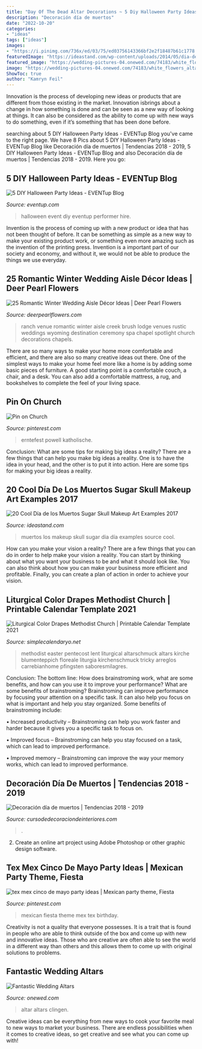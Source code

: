 ```yaml
---
title: "Day Of The Dead Altar Decorations ~ 5 Diy Halloween Party Ideas"
description: "Decoración día de muertos"
date: "2022-10-20"
categories:
- "ideas"
tags: ["ideas"]
images:
- "https://i.pinimg.com/736x/ed/03/75/ed03756143366bf2e2f18487b61c1778.jpg"
featuredImage: "https://ideastand.com/wp-content/uploads/2014/05/dia-de-los-muertos/2-dia-de-los-muertos-make-up.jpg"
featured_image: "https://wedding-pictures-04.onewed.com/74183/white_flowers_altar__full.jpg"
image: "https://wedding-pictures-04.onewed.com/74183/white_flowers_altar__full.jpg"
ShowToc: true
author: "Kamryn Feil"
---
```



Innovation is the process of developing new ideas or products that are different from those existing in the market. Innovation isbrings about a change in how something is done and can be seen as a new way of looking at things. It can also be considered as the ability to come up with new ways to do something, even if it’s something that has been done before.

	

		
searching about 5 DIY Halloween Party Ideas - EVENTup Blog you've came to the right page. We have 8 Pics about 5 DIY Halloween Party Ideas - EVENTup Blog like Decoración día de muertos | Tendencias 2018 - 2019, 5 DIY Halloween Party Ideas - EVENTup Blog and also Decoración día de muertos | Tendencias 2018 - 2019. Here you go:
		
    
## 5 DIY Halloween Party Ideas - EVENTup Blog

<img loading=lazy src="https://venue-media.eventup.com/resized/blog/featured/2015/06/22/5diyhalloweenpartyideas_2.960x960.jpeg" onerror="this.onerror=null;this.src='https://tse3.mm.bing.net/th?id=OIP.1yuJbIvRa2Xw-rIa-YHoiAHaHa&amp;pid=15.1';" alt="5 DIY Halloween Party Ideas - EVENTup Blog">

_Source: eventup.com_

>halloween event diy eventup performer hire. 

	

Invention is the process of coming up with a new product or idea that has not been thought of before. It can be something as simple as a new way to make your existing product work, or something even more amazing such as the invention of the printing press. Invention is a important part of our society and economy, and without it, we would not be able to produce the things we use everyday.

    
## 25 Romantic Winter Wedding Aisle Décor Ideas | Deer Pearl Flowers

<img loading=lazy src="https://www.deerpearlflowers.com/wp-content/uploads/2015/05/rustic-winter-wedding-aisle-ideas.jpg" onerror="this.onerror=null;this.src='https://tse1.mm.bing.net/th?id=OIP.vB5DY76bQLsZ2TgTRTZysgHaLH&amp;pid=15.1';" alt="25 Romantic Winter Wedding Aisle Décor Ideas | Deer Pearl Flowers">

_Source: deerpearlflowers.com_

>ranch venue romantic winter aisle creek brush lodge venues rustic weddings wyoming destination ceremony spa chapel spotlight church decorations chapels. 

	

There are so many ways to make your home more comfortable and efficient, and there are also so many creative ideas out there. One of the simplest ways to make your home feel more like a home is by adding some basic pieces of furniture. A good starting point is a comfortable couch, a chair, and a desk. You can also add a comfortable mattress, a rug, and bookshelves to complete the feel of your living space.

    
## Pin On Church

<img loading=lazy src="https://i.pinimg.com/736x/ed/03/75/ed03756143366bf2e2f18487b61c1778.jpg" onerror="this.onerror=null;this.src='https://tse3.mm.bing.net/th?id=OIP.1eecvrJ5SRP68peA3pyfOAHaJ3&amp;pid=15.1';" alt="Pin on Church">

_Source: pinterest.com_

>erntefest powell katholische. 

	

Conclusion: What are some tips for making big ideas a reality?
There are a few things that can help you make big ideas a reality. One is to have the idea in your head, and the other is to put it into action. Here are some tips for making your big ideas a reality.

    
## 20 Cool Día De Los Muertos Sugar Skull Makeup Art Examples 2017

<img loading=lazy src="https://ideastand.com/wp-content/uploads/2014/05/dia-de-los-muertos/2-dia-de-los-muertos-make-up.jpg" onerror="this.onerror=null;this.src='https://tse2.mm.bing.net/th?id=OIP.xXXAqKt8cqNl09OWX5-7FAHaLH&amp;pid=15.1';" alt="20 Cool Día de los Muertos Sugar Skull Makeup Art Examples 2017">

_Source: ideastand.com_

>muertos los makeup skull sugar dia día examples source cool. 

	

How can you make your vision a reality?
There are a few things that you can do in order to help make your vision a reality. You can start by thinking about what you want your business to be and what it should look like. You can also think about how you can make your business more efficient and profitable. Finally, you can create a plan of action in order to achieve your vision.

    
## Liturgical Color Drapes Methodist Church | Printable Calendar Template 2021

<img loading=lazy src="https://simplecalendaryo.net/wp-content/uploads/2020/08/resultado-de-imagem-para-methodist-church-altar-decorations.jpg" onerror="this.onerror=null;this.src='https://tse3.mm.bing.net/th?id=OIP.KWkHTKwhmy9hX5ogHhyADgAAAA&amp;pid=15.1';" alt="Liturgical Color Drapes Methodist Church | Printable Calendar Template 2021">

_Source: simplecalendaryo.net_

>methodist easter pentecost lent liturgical altarschmuck altars kirche blumenteppich floreale liturgia kirchenschmuck tricky arreglos carrebianhome pfingsten saboresmilagres. 

	

Conclusion: The bottom line: How does brainstroming work, what are some benefits, and how can you use it to improve your performance?
What are some benefits of brainstroming?
Brainstroming can improve performance by focusing your attention on a specific task. It can also help you focus on what is important and help you stay organized. Some benefits of brainstroming include:

• Increased productivity – Brainstroming can help you work faster and harder because it gives you a specific task to focus on.

• Improved focus – Brainstroming can help you stay focused on a task, which can lead to improved performance.

• Improved memory – Brainstroming can improve the way your memory works, which can lead to improved performance.

    
## Decoración Día De Muertos | Tendencias 2018 - 2019

<img loading=lazy src="https://cursodedecoraciondeinteriores.com/wp-content/uploads/2018/10/decoracion-de-dia-de-muertos-para-oficinas-4.jpg" onerror="this.onerror=null;this.src='https://tse2.mm.bing.net/th?id=OIP.B7-zVtLFXTzMl09lWE5TVwHaLF&amp;pid=15.1';" alt="Decoración día de muertos | Tendencias 2018 - 2019">

_Source: cursodedecoraciondeinteriores.com_

>. 

	

2. Create an online art project using Adobe Photoshop or other graphic design software.

    
## Tex Mex Cinco De Mayo Party Ideas | Mexican Party Theme, Fiesta

<img loading=lazy src="https://i.pinimg.com/736x/c7/29/19/c72919a0b7bf28fb1cc96b8754e18f8d.jpg" onerror="this.onerror=null;this.src='https://tse2.mm.bing.net/th?id=OIP.w227QdQjBte1fD3g-0EpTwHaJ3&amp;pid=15.1';" alt="tex mex cinco de mayo party ideas | Mexican party theme, Fiesta">

_Source: pinterest.com_

>mexican fiesta theme mex tex birthday. 

	

Creativity is not a quality that everyone possesses. It is a trait that is found in people who are able to think outside of the box and come up with new and innovative ideas. Those who are creative are often able to see the world in a different way than others and this allows them to come up with original solutions to problems.

    
## Fantastic Wedding Altars

<img loading=lazy src="https://wedding-pictures-04.onewed.com/74183/white_flowers_altar__full.jpg" onerror="this.onerror=null;this.src='https://tse2.mm.bing.net/th?id=OIP.3arD1pP3Ne1La5qkL2nK1AHaLH&amp;pid=15.1';" alt="Fantastic Wedding Altars">

_Source: onewed.com_

>altar altars clingen. 

	

Creative ideas can be everything from new ways to cook your favorite meal to new ways to market your business. There are endless possibilities when it comes to creative ideas, so get creative and see what you can come up with!

